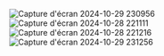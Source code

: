 ![Capture d'écran 2024-10-29 230956](https://github.com/user-attachments/assets/f09345bb-8920-4b7a-882d-601fcb168cbc)
![Capture d'écran 2024-10-28 221111](https://github.com/user-attachments/assets/f002d0aa-8636-44d8-865e-4b93eb0d43b2)
![Capture d'écran 2024-10-28 221216](https://github.com/user-attachments/assets/52f69e20-72ef-439d-8a26-5bf8efadf273)
![Capture d'écran 2024-10-29 231256](https://github.com/user-attachments/assets/2c27d0df-52c8-4e29-b8b1-5109c015f426)
